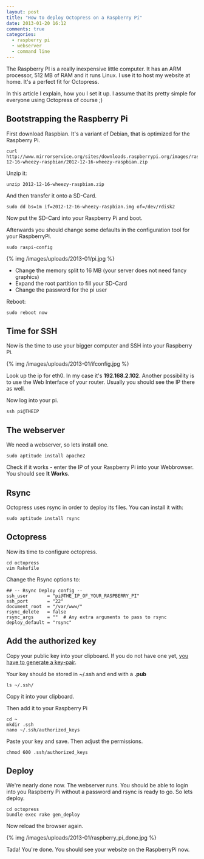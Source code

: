 ```yaml
---
layout: post
title: "How to deploy Octopress on a Raspberry Pi"
date: 2013-01-20 16:12
comments: true
categories:
  - raspberry pi
  - webserver
  - command line
---
```


The Raspberry PI is a really inexpensive little computer. It has an ARM
processor, 512 MB of RAM and it runs Linux. I use it to host my website
at home. It's a perfect fit for Octopress.

In this article I explain, how you I set it up. I assume that its pretty
simple for everyone using Octopress of course ;)

## Bootstrapping the Raspberry Pi

First download Raspbian. It's a variant of Debian, that is optimized for
the Raspberry Pi.

    curl http://www.mirrorservice.org/sites/downloads.raspberrypi.org/images/raspbian/2012-12-16-wheezy-raspbian/2012-12-16-wheezy-raspbian.zip

Unzip it:

    unzip 2012-12-16-wheezy-raspbian.zip

And then transfer it onto a SD-Card.

    sudo dd bs=1m if=2012-12-16-wheezy-raspbian.img of=/dev/rdisk2
    
Now put the SD-Card into your Raspberry Pi and boot.

Afterwards you should change some defaults in the configuration tool for
your RaspberryPi.

    sudo raspi-config

{% img /images/uploads/2013-01/pi.jpg %}

* Change the memory split to 16 MB (your server does not need fancy
  graphics)
* Expand the root partition to fill your SD-Card
* Change the password for the pi user

Reboot:

    sudo reboot now

## Time for SSH

Now is the time to use your bigger computer and SSH into your
Raspberry Pi.

{% img /images/uploads/2013-01/ifconfig.jpg %}

Look up the ip for eth0. In my case it's **192.168.2.102**. Another possibility is to use the Web Interface of your router. Usually you should see the IP there as well.

Now log into your pi.

    ssh pi@THEIP
    
## The webserver
  
We need a webserver, so lets install one.

    sudo aptitude install apache2

Check if it works - enter the IP of your Raspberry Pi into your
Webbrowser. You should see **It Works**.

## Rsync

Octopress uses rsync in order to deploy its files. You can install it with:

    sudo aptitude install rsync

## Octopress

Now its time to configure octopress.

    cd octopress
    vim Rakefile

Change the Rsync options to:

    ## -- Rsync Deploy config --
    ssh_user       = "pi@THE_IP_OF_YOUR_RASPBERRY_PI"
    ssh_port       = "22"
    document_root  = "/var/www/"
    rsync_delete   = false
    rsync_args     = ""  # Any extra arguments to pass to rsync
    deploy_default = "rsync"

## Add the authorized key

Copy your public key into your clipboard. If you do not have one yet, [you have to generate a key-pair](https://help.github.com/articles/generating-ssh-keys).

Your key should be stored in ~/.ssh and end with a **.pub**
   
    ls ~/.ssh/

Copy it into your clipboard.

Then add it to your Raspberry Pi

    cd ~
    mkdir .ssh
    nano ~/.ssh/authorized_keys

Paste your key and save. Then adjust the permissions.

    chmod 600 .ssh/authorized_keys

## Deploy

We're nearly done now. The webserver runs. You should be able to login
into you Raspberry Pi without a password and rsync is ready to go. So
lets deploy.

    cd octopress
    bundle exec rake gen_deploy

Now reload the browser again.

{% img /images/uploads/2013-01/raspberry_pi_done.jpg %}

Tada! You're done. You should see your website on the RaspberryPi now.
